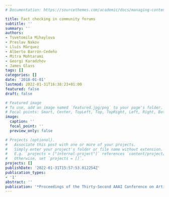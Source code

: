 ```yaml
---
# Documentation: https://sourcethemes.com/academic/docs/managing-content/

title: Fact checking in community forums
subtitle: ''
summary: ''
authors:
- Tsvetomila Mihaylova
- Preslav Nakov
- Lluís Màrquez
- Alberto Barrón-Cedeño
- Mitra Mohtarami
- Georgi Karadzhov
- James Glass
tags: []
categories: []
date: '2018-01-01'
lastmod: 2022-01-31T16:38:23+01:00
featured: false
draft: false

# Featured image
# To use, add an image named `featured.jpg/png` to your page's folder.
# Focal points: Smart, Center, TopLeft, Top, TopRight, Left, Right, BottomLeft, Bottom, BottomRight.
image:
  caption: ''
  focal_point: ''
  preview_only: false

# Projects (optional).
#   Associate this post with one or more of your projects.
#   Simply enter your project's folder or file name without extension.
#   E.g. `projects = ["internal-project"]` references `content/project/deep-learning/index.md`.
#   Otherwise, set `projects = []`.
projects: []
publishDate: '2022-01-31T15:57:53.012254Z'
publication_types:
- '1'
abstract: ''
publication: '*Proceedings of the Thirty-Second AAAI Conference on Artificial Intelligence*'
---
```


